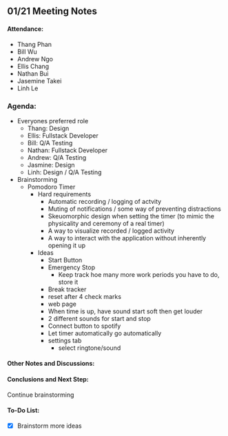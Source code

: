 ## 01/21 Meeting Notes

#### Attendance:
- Thang Phan
- Bill Wu 
- Andrew Ngo
- Ellis Chang
- Nathan Bui
- Jasemine Takei
- Linh Le

### Agenda:
- Everyones preferred role
  - Thang: Design
  - Ellis: Fullstack Developer 
  - Bill: Q/A Testing
  - Nathan: Fullstack Developer
  - Andrew: Q/A Testing
  - Jasmine: Design
  - Linh: Design / Q/A Testing
- Brainstorming
  - Pomodoro Timer
    - Hard requirements 
      - Automatic recording / logging of actvity
      - Muting of notifications / some way of preventing distractions
      - Skeuomorphic design when setting the timer (to mimic the physicality and ceremony of a real timer)
      - A way to visualize recorded / logged activity
      - A way to interact with the application without inherently opening it up 
    - Ideas
      -  Start Button
      - Emergency Stop 
        - Keep track hoe many more work periods you have to do, store it 
      - Break tracker
      - reset after 4 check marks
      - web page
      - When time is up, have sound start soft then get louder
      - 2 different sounds for start and stop
      - Connect button to spotify
      - Let timer automatically go automatically
      - settings tab
        - select ringtone/sound
        
#### Other Notes and Discussions:


#### Conclusions and Next Step:
Continue brainstorming

#### To-Do List:
- [x] Brainstorm more ideas
